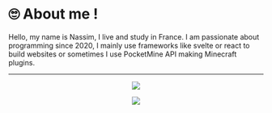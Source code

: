 # 🙄 About me !
Hello, my name is Nassim, I live and study in France. I am passionate about programming since 2020, I mainly use frameworks like svelte or react to build websites or sometimes I use PocketMine API making Minecraft plugins.

---

<p align="center">
  <img src="https://skillicons.dev/icons?i=html,css,javascript,typescript,php&perline=5" />
</p>
<p align="center">
  <img src="https://skillicons.dev/icons?i=svelte,react,figma,github,git&perline=5" />
</p>
